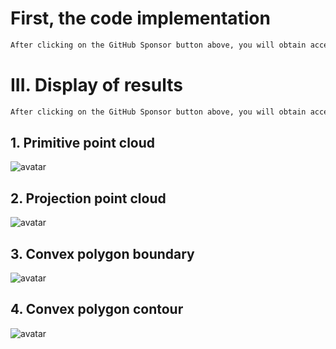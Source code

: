 #  First, the code implementation 

  ```python  
After clicking on the GitHub Sponsor button above, you will obtain access permissions to my private code repository ( https://github.com/slowlon/my_code_bar ) to view this blog code. By searching the code number of this blog, you can find the code you need, code number is: 2024020309574119991
  ```  
#  III. Display of results 

  ```python  
After clicking on the GitHub Sponsor button above, you will obtain access permissions to my private code repository ( https://github.com/slowlon/my_code_bar ) to view this blog code. By searching the code number of this blog, you can find the code you need, code number is: 2024020309574119991
  ```  
##  1. Primitive point cloud 

 ![avatar]( df56f489d1fa4eeea70a29a7440d046f.png) 

##  2. Projection point cloud 

 ![avatar]( 72cd627813a0407ab1a7ec57d942f0f4.png) 

##  3. Convex polygon boundary 

 ![avatar]( c620b5e9914f471c82e3395b9e810780.png) 

##  4. Convex polygon contour 

 ![avatar]( 47877f602d6249d4b92145e3041e8bcc.png) 

